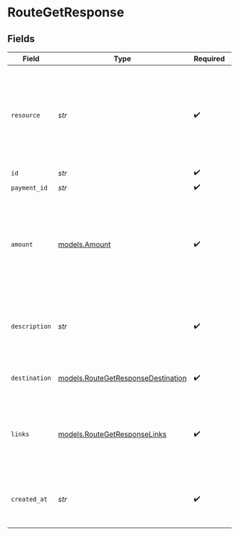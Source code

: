 # RouteGetResponse


## Fields

| Field                                                                                                     | Type                                                                                                      | Required                                                                                                  | Description                                                                                               | Example                                                                                                   |
| --------------------------------------------------------------------------------------------------------- | --------------------------------------------------------------------------------------------------------- | --------------------------------------------------------------------------------------------------------- | --------------------------------------------------------------------------------------------------------- | --------------------------------------------------------------------------------------------------------- |
| `resource`                                                                                                | *str*                                                                                                     | :heavy_check_mark:                                                                                        | Indicates the response contains a route object. Will always contain the string `route` for this endpoint. | route                                                                                                     |
| `id`                                                                                                      | *str*                                                                                                     | :heavy_check_mark:                                                                                        | N/A                                                                                                       | crt_dyARQ3JzCgtPDhU2Pbq3J                                                                                 |
| `payment_id`                                                                                              | *str*                                                                                                     | :heavy_check_mark:                                                                                        | N/A                                                                                                       | tr_5B8cwPMGnU                                                                                             |
| `amount`                                                                                                  | [models.Amount](../models/amount.md)                                                                      | :heavy_check_mark:                                                                                        | In v2 endpoints, monetary amounts are represented as objects with a `currency` and `value` field.         |                                                                                                           |
| `description`                                                                                             | *str*                                                                                                     | :heavy_check_mark:                                                                                        | The description of the route. This description is shown in the reports.                                   | Payment for Order #12345                                                                                  |
| `destination`                                                                                             | [models.RouteGetResponseDestination](../models/routegetresponsedestination.md)                            | :heavy_check_mark:                                                                                        | The destination of the route.                                                                             |                                                                                                           |
| `links`                                                                                                   | [models.RouteGetResponseLinks](../models/routegetresponselinks.md)                                        | :heavy_check_mark:                                                                                        | An object with several relevant URLs. Every URL object will contain an `href` and a `type` field.         |                                                                                                           |
| `created_at`                                                                                              | *str*                                                                                                     | :heavy_check_mark:                                                                                        | The entity's date and time of creation, in [ISO 8601](https://en.wikipedia.org/wiki/ISO_8601) format.     | 2024-03-20T09:13:37.0Z                                                                                    |